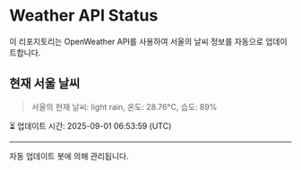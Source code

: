 
# Weather API Status

이 리포지토리는 OpenWeather API를 사용하여 서울의 날씨 정보를 자동으로 업데이트합니다.

## 현재 서울 날씨
> 서울의 현재 날씨: light rain, 온도: 28.76°C, 습도: 89%

⏳ 업데이트 시간: 2025-09-01 06:53:59 (UTC)

---
자동 업데이트 봇에 의해 관리됩니다.
